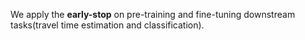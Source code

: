 We apply the **early-stop** on pre-training and fine-tuning downstream tasks(travel time estimation and classification).
